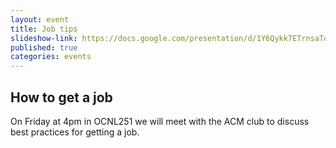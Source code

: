 ```yaml
---
layout: event
title: Job tips
slideshow-link: https://docs.google.com/presentation/d/1Y6Qykk7ETrnsaTokMY_sccuEYr6HcYWbqNXvdGtZF2Y/edit?usp=sharing
published: true
categories: events
---
```


## How to get a job

On Friday at 4pm in OCNL251 we will meet with the ACM club to discuss best practices for getting a job.
